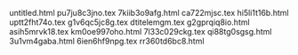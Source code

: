 untitled.html
pu7ju8c3jno.tex
7kiib3o9afg.html
ca722mjsc.tex
hi5li1t16b.html
uptt2fht74o.tex
g1v6qc5jc8g.tex
dtitelemgm.tex
g2gprqiq8io.html
asih5mrvk18.tex
km0oe997oho.html
7l33c029ckg.tex
qi88tg0sgsg.html
3u1vm4gaba.html
6ien6hf9npg.tex
rr360td6bc8.html